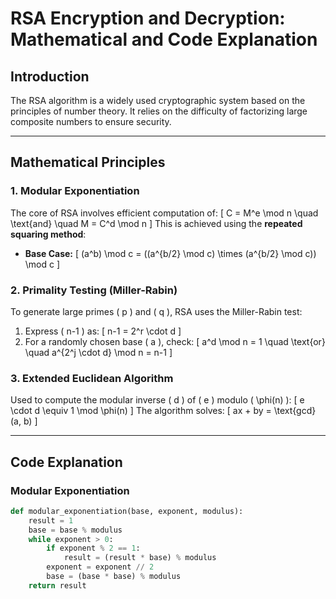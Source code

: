 # RSA Encryption and Decryption: Mathematical and Code Explanation

## Introduction
The RSA algorithm is a widely used cryptographic system based on the principles of number theory. It relies on the difficulty of factorizing large composite numbers to ensure security.

---

## Mathematical Principles

### 1. Modular Exponentiation
The core of RSA involves efficient computation of:
\[
C = M^e \mod n \quad \text{and} \quad M = C^d \mod n
\]
This is achieved using the **repeated squaring method**:
- **Base Case:**
  \[
  (a^b) \mod c = ((a^{b/2} \mod c) \times (a^{b/2} \mod c)) \mod c
  \]

### 2. Primality Testing (Miller-Rabin)
To generate large primes \( p \) and \( q \), RSA uses the Miller-Rabin test:
1. Express \( n-1 \) as:
   \[
   n-1 = 2^r \cdot d
   \]
2. For a randomly chosen base \( a \), check:
   \[
   a^d \mod n = 1 \quad \text{or} \quad a^{2^j \cdot d} \mod n = n-1
   \]

### 3. Extended Euclidean Algorithm
Used to compute the modular inverse \( d \) of \( e \) modulo \( \phi(n) \):
\[
e \cdot d \equiv 1 \mod \phi(n)
\]
The algorithm solves:
\[
ax + by = \text{gcd}(a, b)
\]

---

## Code Explanation

### Modular Exponentiation
```python
def modular_exponentiation(base, exponent, modulus):
    result = 1
    base = base % modulus
    while exponent > 0:
        if exponent % 2 == 1:
            result = (result * base) % modulus
        exponent = exponent // 2
        base = (base * base) % modulus
    return result
